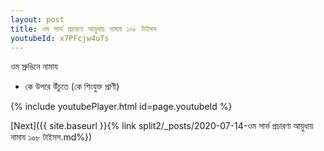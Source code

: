 ```yaml
---
layout: post
title: ওম সার্ভ প্রচারণা আয়ুধায় নামায ১০৮ টাইমস
youtubeId: x7PFcjw4uTs
---
```

 
 
 ওম স্রুঙিনে নামায  
 
 -  কে উপরে উঁচুতে (কে শিংযুক্ত প্রাণী) 
 
  
 
  
 
 
 
 
 
 


{% include youtubePlayer.html id=page.youtubeId %}
 
[Next]({{ site.baseurl }}{% link  split2/_posts/2020-07-14-ওম সার্ভ প্রচারণা আয়ুধায় নামায ১০৮ টাইমস.md%})
 
